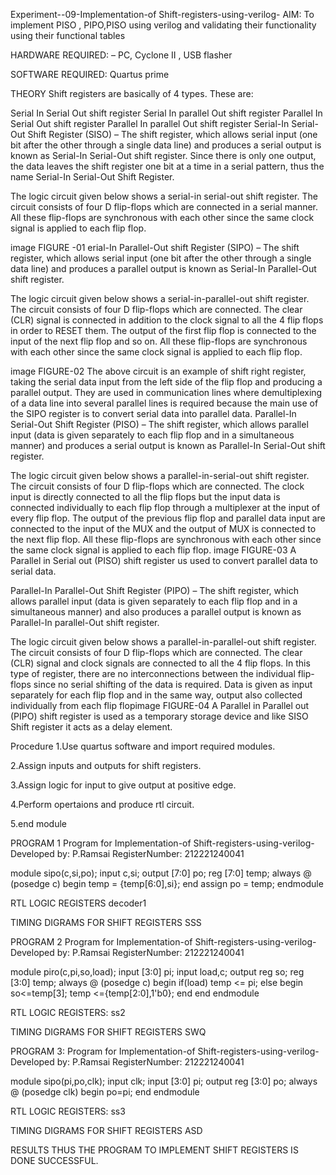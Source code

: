 Experiment--09-Implementation-of Shift-registers-using-verilog-
AIM:
To implement PISO , PIPO,PISO using verilog and validating their functionality using their functional tables

HARDWARE REQUIRED:
– PC, Cyclone II , USB flasher

SOFTWARE REQUIRED:
Quartus prime

THEORY
Shift registers are basically of 4 types. These are:

Serial In Serial Out shift register Serial In parallel Out shift register Parallel In Serial Out shift register Parallel In parallel Out shift register Serial-In Serial-Out Shift Register (SISO) – The shift register, which allows serial input (one bit after the other through a single data line) and produces a serial output is known as Serial-In Serial-Out shift register. Since there is only one output, the data leaves the shift register one bit at a time in a serial pattern, thus the name Serial-In Serial-Out Shift Register.

The logic circuit given below shows a serial-in serial-out shift register. The circuit consists of four D flip-flops which are connected in a serial manner. All these flip-flops are synchronous with each other since the same clock signal is applied to each flip flop.

image FIGURE -01 erial-In Parallel-Out shift Register (SIPO) – The shift register, which allows serial input (one bit after the other through a single data line) and produces a parallel output is known as Serial-In Parallel-Out shift register.

The logic circuit given below shows a serial-in-parallel-out shift register. The circuit consists of four D flip-flops which are connected. The clear (CLR) signal is connected in addition to the clock signal to all the 4 flip flops in order to RESET them. The output of the first flip flop is connected to the input of the next flip flop and so on. All these flip-flops are synchronous with each other since the same clock signal is applied to each flip flop.

image FIGURE-02 The above circuit is an example of shift right register, taking the serial data input from the left side of the flip flop and producing a parallel output. They are used in communication lines where demultiplexing of a data line into several parallel lines is required because the main use of the SIPO register is to convert serial data into parallel data. Parallel-In Serial-Out Shift Register (PISO) – The shift register, which allows parallel input (data is given separately to each flip flop and in a simultaneous manner) and produces a serial output is known as Parallel-In Serial-Out shift register.

The logic circuit given below shows a parallel-in-serial-out shift register. The circuit consists of four D flip-flops which are connected. The clock input is directly connected to all the flip flops but the input data is connected individually to each flip flop through a multiplexer at the input of every flip flop. The output of the previous flip flop and parallel data input are connected to the input of the MUX and the output of MUX is connected to the next flip flop. All these flip-flops are synchronous with each other since the same clock signal is applied to each flip flop. image FIGURE-03 A Parallel in Serial out (PISO) shift register us used to convert parallel data to serial data.

Parallel-In Parallel-Out Shift Register (PIPO) – The shift register, which allows parallel input (data is given separately to each flip flop and in a simultaneous manner) and also produces a parallel output is known as Parallel-In parallel-Out shift register.

The logic circuit given below shows a parallel-in-parallel-out shift register. The circuit consists of four D flip-flops which are connected. The clear (CLR) signal and clock signals are connected to all the 4 flip flops. In this type of register, there are no interconnections between the individual flip-flops since no serial shifting of the data is required. Data is given as input separately for each flip flop and in the same way, output also collected individually from each flip flopimage FIGURE-04 A Parallel in Parallel out (PIPO) shift register is used as a temporary storage device and like SISO Shift register it acts as a delay element.

Procedure
1.Use quartus software and import required modules.

2.Assign inputs and outputs for shift registers.

3.Assign logic for input to give output at positive edge.

4.Perform opertaions and produce rtl circuit.

5.end module

PROGRAM 1
Program for  Implementation-of Shift-registers-using-verilog-
Developed by: P.Ramsai
RegisterNumber:  212221240041

module sipo(c,si,po);
input c,si;
output [7:0] po;
reg [7:0] temp;
always @ (posedge c)
begin
temp = {temp[6:0],si};
end
assign po = temp;
endmodule 


RTL LOGIC REGISTERS
decoder1

TIMING DIGRAMS FOR SHIFT REGISTERS
SSS

PROGRAM 2
Program for  Implementation-of Shift-registers-using-verilog-
Developed by: P.Ramsai
RegisterNumber:  212221240041

module piro(c,pi,so,load);
input [3:0] pi;
input load,c;
output reg so;
reg [3:0] temp;
always @ (posedge c)
begin 
if(load)
temp <= pi;
else
begin
so<=temp[3];
temp <={temp[2:0],1'b0};
end
end
endmodule

RTL LOGIC REGISTERS:
ss2

TIMING DIGRAMS FOR SHIFT REGISTERS
SWQ

PROGRAM 3:
Program for  Implementation-of Shift-registers-using-verilog-
Developed by: P.Ramsai
RegisterNumber:  212221240041

module sipo(pi,po,clk);
input clk;
input [3:0] pi;
output reg [3:0] po;
always @ (posedge clk)
begin 
po=pi;
end
endmodule 

RTL LOGIC REGISTERS:
ss3

TIMING DIGRAMS FOR SHIFT REGISTERS
ASD

RESULTS
THUS THE PROGRAM TO IMPLEMENT SHIFT REGISTERS IS DONE SUCCESSFUL.
